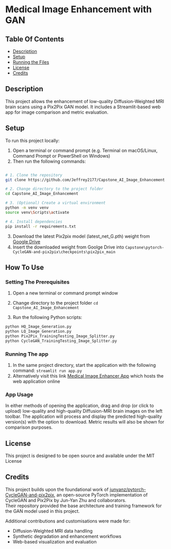 # Medical Image Enhancement with GAN

## Table Of Contents

- [Description](#description)
- [Setup](#setup)
- [Running the Files](#running-the-files)
- [License](#license)
- [Credits](#credits)


## Description

This project allows the enhancement of low-quality Diffusion-Weighted MRI brain scans using a Pix2Pix GAN model. It includes a Streamlit-based web app for image comparison and metric evaluation. 


## Setup

To run this project locally:

1. Open a terminal or command prompt (e.g. Terminal on macOS/Linux, Command Prompt or PowerShell on Windows)
2. Then run the following commands:

```bash

# 1. Clone the repository
git clone https://github.com/Jeffrey2177/Capstone_AI_Image_Enhancement.git

# 2. Change directory to the project folder
cd Capstone_AI_Image_Enhancement

# 3. (Optional) Create a virtual environment
python -m venv venv
source venv\Scripts\activate 

# 4. Install dependencies
pip install -r requirements.txt

```
3. Download the latest Pix2pix model (latest_net_G.pth) weight from [Google Drive](https://drive.google.com/drive/folders/1J7mjHB8N-ZNUiDiHw-8DUzIlxTjt-dff)
4. Insert the downloaded weight from Goolge Drive into ```Capstone\pytorch-CycleGAN-and-pix2pix\checkpoints\pix2pix_main ```


## How To Use

### Setting The Prerequisites
1. Open a new terminal or command prompt window
2. Change directory to the project folder
```cd Capstone_AI_Image_Enhancement```

3. Run the following Python scripts:
   
```bash
python HQ_Image_Generation.py
python LQ_Image_Generation.py
python Pix2Pix_TrainingTesting_Image_Splitter.py
python CycleGAN_TrainingTesting_Image_Splitter.py
```
### Running The app

1. In the same project directory, start the application with the following command:
``` streamlit run app.py ```
2. Alternatively visit this link [Medical Image Enhancer App](https://Jeffrey2177-Capstone.hf.space) which hosts the web application online 
 
### App Usage

In either methods of opening the application, drag and drop (or click to upload) low-quality and high-quality Diffusion-MRI brain images on the left toolbar. The application will process and display the predicted high-quality version(s) with the option to download. Metric results will also be shown for comparison purposes.


## License 

This project is designed to be open source and available under the MIT License


## Credits

This project builds upon the foundational work of [junyanz/pytorch-CycleGAN-and-pix2pix](https://github.com/junyanz/pytorch-CycleGAN-and-pix2pix), an open-source PyTorch implementation of CycleGAN and Pix2Pix by Jun-Yan Zhu and collaborators.  
Their repository provided the base architecture and training framework for the GAN model used in this project.

Additional contributions and customisations were made for:
- Diffusion-Weighted MRI data handling
- Synthetic degradation and enhancement workflows
- Web-based visualization and evaluation
